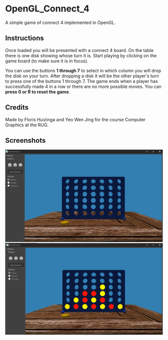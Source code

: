 # OpenGL_Connect_4
A simple game of connect 4 implemented in OpenGL.

## Instructions
Once loaded you will be presented with a connect 4 board. On the table there is one disk showing whose turn it is. Start playing by clicking on the game board (to make sure it is in focus).

You can use the buttons **1 through 7** to select in which column you will drop the disk on your turn. After dropping a disk it will be the other player's turn to press one of the buttons 1 through 7. The game ends when a player has successfully made 4 in a row or there are no more possible moves. You can **press 0 or R to reset the game**.

## Credits
Made by Floris Huizinga and Yeo Wen Jing for the course Computer Graphics at the RUG.

## Screenshots

![Board](https://github.com/Flexo013/OpenGL_Connect_4/blob/master/Screenshots/1_empty_board.png?raw=true)
![Board2](https://github.com/Flexo013/OpenGL_Connect_4/blob/master/Screenshots/2_played_board.png?raw=true)
